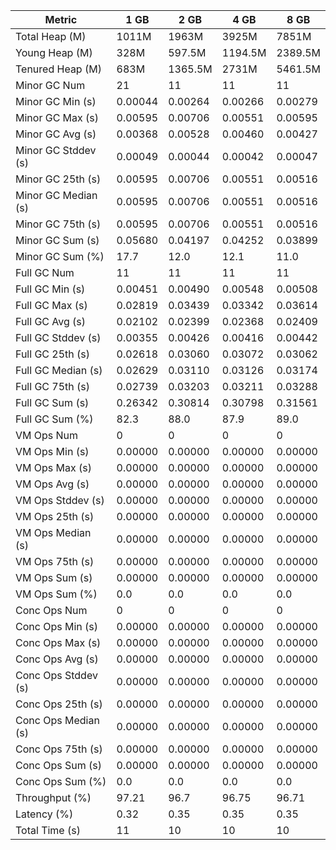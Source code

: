 | Metric | 1 GB | 2 GB | 4 GB | 8 GB |
|------|----|----|----|----|
| Total Heap (M) | 1011M | 1963M | 3925M | 7851M |
| Young Heap (M) | 328M | 597.5M | 1194.5M | 2389.5M |
| Tenured Heap (M) | 683M | 1365.5M | 2731M | 5461.5M |
| Minor GC Num | 21 | 11 | 11 | 11 |
| Minor GC Min (s) | 0.00044 | 0.00264 | 0.00266 | 0.00279 |
| Minor GC Max (s) | 0.00595 | 0.00706 | 0.00551 | 0.00595 |
| Minor GC Avg (s) | 0.00368 | 0.00528 | 0.00460 | 0.00427 |
| Minor GC Stddev (s) | 0.00049 | 0.00044 | 0.00042 | 0.00047 |
| Minor GC 25th (s) | 0.00595 | 0.00706 | 0.00551 | 0.00516 |
| Minor GC Median (s) | 0.00595 | 0.00706 | 0.00551 | 0.00516 |
| Minor GC 75th (s) | 0.00595 | 0.00706 | 0.00551 | 0.00516 |
| Minor GC Sum (s) | 0.05680 | 0.04197 | 0.04252 | 0.03899 |
| Minor GC Sum (%) | 17.7 | 12.0 | 12.1 | 11.0 |
| Full GC Num | 11 | 11 | 11 | 11 |
| Full GC Min (s) | 0.00451 | 0.00490 | 0.00548 | 0.00508 |
| Full GC Max (s) | 0.02819 | 0.03439 | 0.03342 | 0.03614 |
| Full GC Avg (s) | 0.02102 | 0.02399 | 0.02368 | 0.02409 |
| Full GC Stddev (s) | 0.00355 | 0.00426 | 0.00416 | 0.00442 |
| Full GC 25th (s) | 0.02618 | 0.03060 | 0.03072 | 0.03062 |
| Full GC Median (s) | 0.02629 | 0.03110 | 0.03126 | 0.03174 |
| Full GC 75th (s) | 0.02739 | 0.03203 | 0.03211 | 0.03288 |
| Full GC Sum (s) | 0.26342 | 0.30814 | 0.30798 | 0.31561 |
| Full GC Sum (%) | 82.3 | 88.0 | 87.9 | 89.0 |
| VM Ops Num | 0 | 0 | 0 | 0 |
| VM Ops Min (s) | 0.00000 | 0.00000 | 0.00000 | 0.00000 |
| VM Ops Max (s) | 0.00000 | 0.00000 | 0.00000 | 0.00000 |
| VM Ops Avg (s) | 0.00000 | 0.00000 | 0.00000 | 0.00000 |
| VM Ops Stddev (s) | 0.00000 | 0.00000 | 0.00000 | 0.00000 |
| VM Ops 25th (s) | 0.00000 | 0.00000 | 0.00000 | 0.00000 |
| VM Ops Median (s) | 0.00000 | 0.00000 | 0.00000 | 0.00000 |
| VM Ops 75th (s) | 0.00000 | 0.00000 | 0.00000 | 0.00000 |
| VM Ops Sum (s) | 0.00000 | 0.00000 | 0.00000 | 0.00000 |
| VM Ops Sum (%) | 0.0 | 0.0 | 0.0 | 0.0 |
| Conc Ops Num | 0 | 0 | 0 | 0 |
| Conc Ops Min (s) | 0.00000 | 0.00000 | 0.00000 | 0.00000 |
| Conc Ops Max (s) | 0.00000 | 0.00000 | 0.00000 | 0.00000 |
| Conc Ops Avg (s) | 0.00000 | 0.00000 | 0.00000 | 0.00000 |
| Conc Ops Stddev (s) | 0.00000 | 0.00000 | 0.00000 | 0.00000 |
| Conc Ops 25th (s) | 0.00000 | 0.00000 | 0.00000 | 0.00000 |
| Conc Ops Median (s) | 0.00000 | 0.00000 | 0.00000 | 0.00000 |
| Conc Ops 75th (s) | 0.00000 | 0.00000 | 0.00000 | 0.00000 |
| Conc Ops Sum (s) | 0.00000 | 0.00000 | 0.00000 | 0.00000 |
| Conc Ops Sum (%) | 0.0 | 0.0 | 0.0 | 0.0 |
| Throughput (%) | 97.21 | 96.7 | 96.75 | 96.71 |
| Latency (%) | 0.32 | 0.35 | 0.35 | 0.35 |
| Total Time (s) | 11 | 10 | 10 | 10 |
